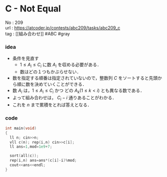 # C - Not Equal

No	: 209  
url	: https://atcoder.jp/contests/abc209/tasks/abc209_c  
tag	: [[組み合わせ]]  #ABC #gray

### idea
- 条件を見直す
	- $1 \le A_i \le C_i$ に数 $A_i$ を収める必要がある．
	- 数はどの１つもかぶらせない．
- 数を指定する順番は指定されていないので，整数列 $C$ をソートすると先頭から順に数を決めていくことができる．
- 数 $A_i$ は，$1 \le A_i \le C_i$ かつ どの $A_k(1 \le k \lt i)$ とも異なる数である．
- よって組み合わせは， $C_i - i$ 通りあることがわかる．
- これを $n$ まで累積をとれば答えとなる．



### code
```cpp
int	main(void)
{
  ll n; cin>>n;
  vll c(n); rep(i,n) cin>>c[i];
  ll ans=1,mod=1e9+7;

  sort(all(c));
  rep(i,n) ans=ans*(c[i]-i)%mod;
  cout<<ans<<endl;
}
```